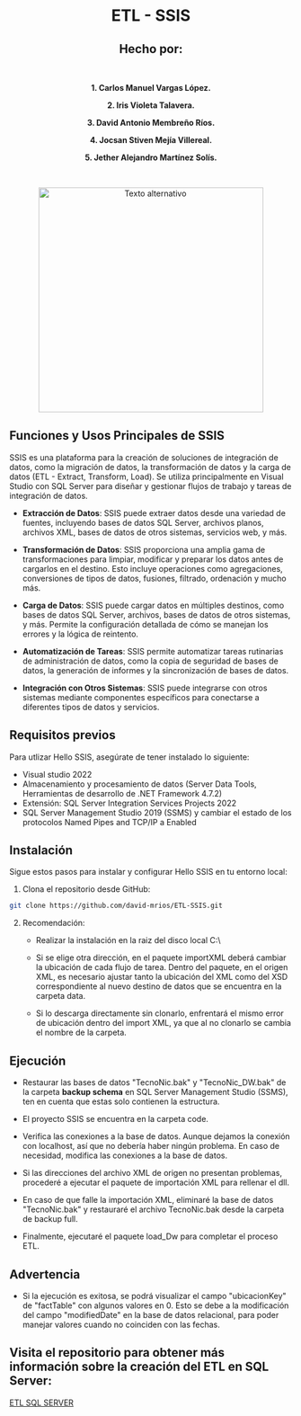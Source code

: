 <div align="center">

# ETL - SSIS

## Hecho por:

<br/>

<p> <strong> 1. Carlos Manuel Vargas López. </strong></p>
<p> <strong> 2. Iris Violeta Talavera. </strong></p>
<p> <strong> 3. David Antonio Membreño Ríos. </strong></p>
<p> <strong> 4. Jocsan Stiven Mejía Villereal. </strong></p>
<p> <strong> 5. Jether Alejandro Martínez Solís. </strong></p>

<br/>

<p align="center">
  <img src="https://th.bing.com/th/id/OIP.wp7VLwfL8Z8gsOHP1J3i8wHaEn?rs=1&pid=ImgDetMain" alt="Texto alternativo" width="400">
</p>

</div>

## Funciones y Usos Principales de SSIS

SSIS es una plataforma para la creación de soluciones de integración de datos, como la migración de datos, la transformación de datos y la carga de datos (ETL - Extract, Transform, Load). Se utiliza principalmente en Visual Studio con SQL Server para diseñar y gestionar flujos de trabajo y tareas de integración de datos.

- **Extracción de Datos**: SSIS puede extraer datos desde una variedad de fuentes, incluyendo bases de datos SQL Server, archivos planos, archivos XML, bases de datos de otros sistemas, servicios web, y más.

- **Transformación de Datos**: SSIS proporciona una amplia gama de transformaciones para limpiar, modificar y preparar los datos antes de cargarlos en el destino. Esto incluye operaciones como agregaciones, conversiones de tipos de datos, fusiones, filtrado, ordenación y mucho más.

- **Carga de Datos**: SSIS puede cargar datos en múltiples destinos, como bases de datos SQL Server, archivos, bases de datos de otros sistemas, y más. Permite la configuración detallada de cómo se manejan los errores y la lógica de reintento.

- **Automatización de Tareas**: SSIS permite automatizar tareas rutinarias de administración de datos, como la copia de seguridad de bases de datos, la generación de informes y la sincronización de bases de datos.

- **Integración con Otros Sistemas**: SSIS puede integrarse con otros sistemas mediante componentes específicos para conectarse a diferentes tipos de datos y servicios.

## Requisitos previos

Para utlizar Hello SSIS, asegúrate de tener instalado lo siguiente:

- Visual studio 2022
- Almacenamiento y procesamiento de datos (Server Data Tools, Herramientas de desarrollo de .NET Framework 4.7.2)
- Extensión: SQL Server Integration Services Projects 2022
- SQL Server Management Studio 2019 (SSMS) y cambiar el estado de los protocolos Named Pipes and TCP/IP a Enabled 


## Instalación

Sigue estos pasos para instalar y configurar Hello SSIS en tu entorno local:

1. Clona el repositorio  desde GitHub:
```bash 
git clone https://github.com/david-mrios/ETL-SSIS.git
```
2. Recomendación:

    -  Realizar la instalación en la raiz del disco local C:\ 

    - Si se elige otra dirección, en el paquete importXML deberá cambiar la ubicación de cada flujo de tarea. Dentro del paquete, en el origen XML, es necesario ajustar tanto la ubicación del XML como del XSD correspondiente al nuevo destino de datos que se encuentra en la carpeta data.

    - Si lo descarga directamente sin clonarlo, enfrentará el mismo error de ubicación dentro del import XML, ya que al no clonarlo se cambia el nombre de la carpeta. 

## Ejecución

- Restaurar las bases de datos "TecnoNic.bak" y "TecnoNic_DW.bak" de la carpeta **backup schema** en SQL Server Management Studio (SSMS), ten en cuenta que estas solo contienen la estructura.

- El proyecto SSIS se encuentra en la carpeta code.

- Verifica las conexiones a la base de datos. Aunque dejamos la conexión con localhost, así que no debería haber ningún problema. En caso de necesidad, modifica las conexiones a la base de datos.

- Si las direcciones del archivo XML de origen no presentan problemas, procederé a ejecutar el paquete de importación XML para rellenar el dll.

- En caso de que falle la importación XML, eliminaré la base de datos "TecnoNic.bak" y restauraré el archivo TecnoNic.bak desde la carpeta de backup full. 

- Finalmente, ejecutaré el paquete load_Dw para completar el proceso ETL.

## Advertencia

- Si la ejecución es exitosa, se podrá visualizar el campo "ubicacionKey" de "factTable" con algunos valores en 0. Esto se debe a la modificación del campo "modifiedDate" en la base de datos relacional, para poder manejar valores cuando no coinciden con las fechas.

## Visita el repositorio para obtener más información sobre la creación del ETL en SQL Server: 

[ETL SQL SERVER](https://github.com/david-mrios/ETL-SQL-SERVER.git)

